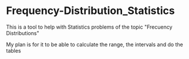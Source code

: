 # Frequency-Distribution_Statistics
This is a tool to help with Statistics problems of the topic "Frecuency Distributions"

My plan is for it to be able to calculate the range, the intervals and do the tables
